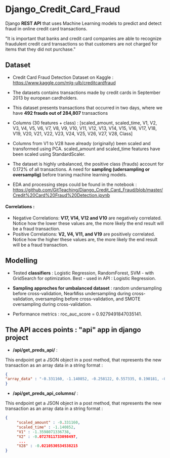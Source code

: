 # Django_Credit_Card_Fraud
Django **REST API** that uses Machine Learning models to predict and detect fraud in online credit card transactions.

"It is important that banks and credit card companies are able to recognize fraudulent credit card transactions so that customers are not charged for items that they did not purchase."

## Dataset
- Credit Card Fraud Detection Dataset on Kaggle : https://www.kaggle.com/mlg-ulb/creditcardfraud

- The datasets contains transactions made by credit cards in September 2013 by european cardholders.

- This dataset presents transactions that occurred in two days, where we have **492 frauds out of 284,807** transactions

- Columns (30 features + class) : [scaled_amount,	scaled_time,	V1,	V2,	V3,	V4,	V5,	V6,	V7,	V8,	V9,	V10,	V11,	V12,	V13,	V14,	V15,	V16,	V17,	V18,	V19,	V20,	V21,	V22,	V23,	V24,	V25,	V26,	V27,	V28,	Class]

- Columns from V1 to V28 have already (originally) been scaled and transformed using PCA. scaled_amount and scaled_time features have been scaled using StandardScaler.

- The dataset is highly unbalanced, the positive class (frauds) account for 0.172% of all transactions. A need for **sampling (udersampling or oversamplig)** before traning machine learning models.

- EDA and processing steps could be found in the notebook : https://github.com/GitTeaching/Django_Credit_Card_Fraud/blob/master/Credit%20Card%20Fraud%20Detection.ipynb

#### Correlations : 
- Negative Correlations: **V17, V14, V12 and V10** are negatively correlated. Notice how the lower these values are, the more likely the end result will be a fraud transaction.
- Positive Correlations: **V2, V4, V11, and V19** are positively correlated. Notice how the higher these values are, the more likely the end result will be a fraud transaction.

## Modelling

- Tested **classifiers** : Logistic Regression, RandomForest, SVM - with GridSearch for optimization. Best - used in API : Logistic Regression.

- **Sampling approches for umbalanced dataset** : random undersampling before cross-validation, NearMiss undersampling during cross-validation, oversampling before cross-validation, and SMOTE oversampling during cross-validation. 

- Performance metrics : roc_auc_score = 0.9279491847035141.

## The API acces points : "api" app in django project

- **/api/get_preds_api/** : 

This endpoint get a JSON object in a post method, that represents the new transaction as an array data in a string format :

```json
{
"array_data" : "-0.331160, -1.140852, -0.258122, 0.557335, 0.190181, -0.251512, 2.437678, 3.673470, -0.226081, 0.974771, -0.496447, -0.187835, -0.328845, -0.270236, 0.059288, 0.270680, 1.425708, 0.278540, -0.805234, 0.768660, 0.692110, 0.157654, 0.122859, 0.226644, -0.122199, 0.998750, -0.285464, -0.369937, 0.198380, 0.169892"
}
```
- **/api/get_preds_api_columns/** : 

This endpoint get a JSON object in a post method, that represents the new transaction as an array data in a string format :

```json
{
 	 "scaled_amount" : -0.331160,
 	 "scaled_time" : -1.140852,
 	 "V1" : -1.3598071336738,
 	 "V2" : -0.0727811733098497,
 	  ...
 	 "V28" : -0.0210530534538215
}
```
